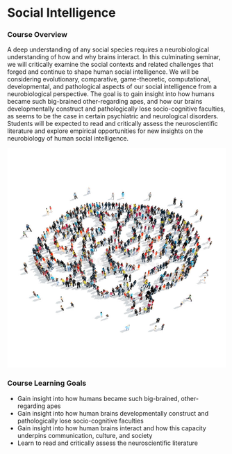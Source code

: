 # Social Intelligence

### Course Overview
A deep understanding of any social species requires a neurobiological understanding of how and why brains interact. In this culminating seminar, we will critically examine the social contexts and related challenges that forged and continue to shape human social intelligence. We will be considering evolutionary, comparative, game-theoretic, computational, developmental, and pathological aspects of our social intelligence from a neurobiological perspective. The goal is to gain insight into how humans became such big-brained other-regarding apes, and how our brains developmentally construct and pathologically lose socio-cognitive faculties, as seems to be the case in certain psychiatric and neurological disorders. Students will be expected to read and critically assess the neuroscientific literature and explore empirical opportunities for new insights on the neurobiology of human social intelligence.

![alt text](./images/braincrowd.jpg?raw=true)

### Course Learning Goals
-	Gain insight into how humans became such big-brained, other-regarding apes
-	Gain insight into how human brains developmentally construct and pathologically lose socio-cognitive faculties
-	Gain insight into how human brains interact and how this capacity underpins communication, culture, and society
-	Learn to read and critically assess the neuroscientific literature
